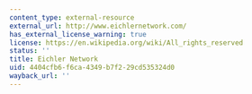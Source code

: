 ```yaml
---
content_type: external-resource
external_url: http://www.eichlernetwork.com/
has_external_license_warning: true
license: https://en.wikipedia.org/wiki/All_rights_reserved
status: ''
title: Eichler Network
uid: 4404cfb6-f6ca-4349-b7f2-29cd535324d0
wayback_url: ''
---
```

